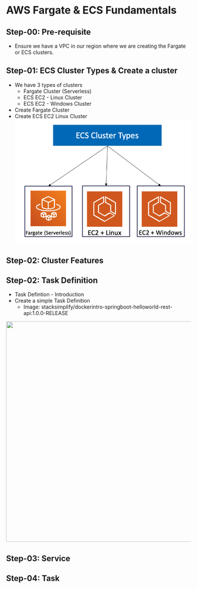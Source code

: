 # AWS Fargate & ECS Fundamentals

## Step-00: Pre-requisite
- Ensure we have a VPC in our region where we are creating the Fargate or ECS clusters.

## Step-01: ECS Cluster Types & Create a cluster
- We have 3 types of clusters
    - Fargate Cluster (Serverless)
    - ECS EC2 - Linux Cluster
    - ECS EC2 - Windows Cluster
- Create Fargate Cluster
- Create ECS EC2 Linux Cluster
![ECS Cluster Types](/otherfiles/images/01-ECS-Cluster-Types.png)

## Step-02: Cluster Features


## Step-02: Task Definition
- Task Defintion - Introduction
- Create a simple Task Definition
    - Image: stacksimplify/dockerintro-springboot-helloworld-rest-api:1.0.0-RELEASE

<img src="https://github.com/stacksimplify/aws-fargate-ecs-masterclass/blob/master/otherfiles/images/02-ECS-TaskDefintion-ParameterList.png" width="2000" height="600">


## Step-03: Service

## Step-04: Task